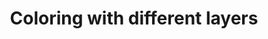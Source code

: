 ---
title: 'Coloring with different layers'
redirect_to:
  - 'https://discuss.pencil2d.org/t/coloring-with-different-layers/1162'
---